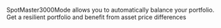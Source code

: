 SpotMaster3000Mode allows you to automatically balance your portfolio. 
Get a resilient portfolio and benefit from asset price differences
